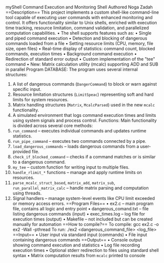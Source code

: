 myShell
Command Execution and Monitoring Shell
Authored Noga Zadah
==Description==
This project implements a custom shell-like command-line tool capable of executing user commands with enhanced monitoring and control. It offers functionality similar to Unix shells, enriched with execution time tracking, resource limitation, command validation, and parallelized computation capabilities.
•	The shell supports features such as:
•	Single and piped command execution
•	Detection and blocking of dangerous commands loaded from a file
•	Setting resource limits (CPU, memory, file size, open files)
•	Real-time display of statistics: command count, blocked commands, execution times
•	Background command execution
•	Redirection of standard error output
•	Custom implementation of the "tee" command
•	New: Matrix calculation utility (mcalc) supporting ADD and SUB in parallel
Program DATABASE:
The program uses several internal structures:
1.	A list of dangerous commands (`DangerCommand`) to block or warn against specific input.
2.	Resource limitation structures (`LimitSpeac`) representing soft and hard limits for system resources.
3.	Matrix handling structures (`Matrix`, `McalcParsed`) used in the new `mcalc` functionality.
4.	A simulated environment that logs command execution times and limits using system signals and process control.
Functions:
Main functionality is divided across several core methods:
5.	`run_command` – executes individual commands and updates runtime statistics.
6.	`run_pipe_command` – executes two commands connected by a pipe.
7.	`load_dangerous_commands` – loads dangerous commands from a user-provided file.
8.	`check_if_blocked_command` – checks if a command matches or is similar to a dangerous command.
9.	`my_tee` – custom function for writing input to multiple files.
10.	`handle_rlimit_*` functions – manage and apply runtime limits on resources.
11.	`parse_mcalc_struct_based`, `matrix_add`, `matrix_sub`, `run_parallel_matrix_calc` – handle matrix parsing and computation using threads.
12.	Signal handlers – manage system-level events like CPU limit exceeded or memory access errors.
==Program Files==
•	ex2.c – main program file, contains all logic and entry point
•	dangerous_comand.txt – file listing dangerous commands (input)
•	exec_times.log – log file for execution times (output)
•	Makefile – not included but can be created manually for automation
==How to compile?==
To compile:
gcc ex2.c -o ex2 -Wall -pthread
To run:
./ex2 <dangerous_command_file> <log_file>
==Input==
•	User input via standard input (commands)
•	File input containing dangerous commands
==Output==
•	Console output showing command execution and statistics
•	Log file recording execution times
•	Optional stderr redirection to files using standard shell syntax
•	Matrix computation results from `mcalc` printed to console
